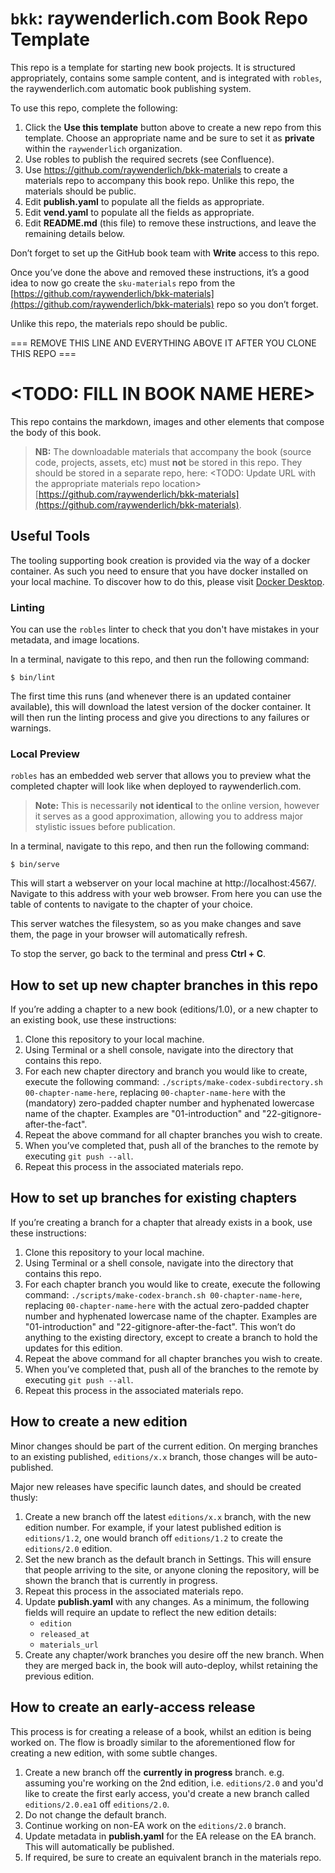 # `bkk`: raywenderlich.com Book Repo Template

This repo is a template for starting new book projects. It is structured
appropriately, contains some sample content, and is integrated with `robles`,
the raywenderlich.com automatic book publishing system.

To use this repo, complete the following:

1. Click the __Use this template__ button above to create a new repo from this
   template. Choose an appropriate name and be sure to set it as **private**
   within
   the `raywenderlich` organization.
2. Use robles to publish the required secrets (see Confluence).
3. Use https://github.com/raywenderlich/bkk-materials to create a materials repo
   to accompany this book repo. Unlike this repo, the materials should be public.
4. Edit __publish.yaml__ to populate all the fields as appropriate.
5. Edit __vend.yaml__ to populate all the fields as appropriate.
6. Edit __README.md__ (this file) to remove these instructions, and leave the
remaining details below.

Don’t forget to set up the GitHub book team with **Write** access to this repo.

Once you’ve done the above and removed these instructions, it’s a good idea to
now go create the `sku-materials` repo from the
[https://github.com/raywenderlich/bkk-materials](https://github.com/raywenderlich/bkk-materials) repo so you don’t forget.

Unlike this repo, the materials repo should be public.

=== REMOVE THIS LINE AND EVERYTHING ABOVE IT AFTER YOU CLONE THIS REPO ===

# <TODO: FILL IN BOOK NAME HERE>

This repo contains the markdown, images and other elements that compose the body
of this book.

> __NB:__ The downloadable materials that accompany the book (source code,
projects, assets, etc) must __not__ be stored in this repo. They should
> be stored in a separate repo, here: <TODO: Update URL with the
appropriate materials repo location> [https://github.com/raywenderlich/bkk-materials](https://github.com/raywenderlich/bkk-materials).

## Useful Tools

The tooling supporting book creation is provided via the way of a docker container. As such
you need to ensure that you have docker installed on your local machine. To discover how
to do this, please visit [Docker Desktop](https://www.docker.com/products/docker-desktop).

### Linting

You can use the `robles` linter to check that you don't have mistakes in your metadata,
and image locations.

In a terminal, navigate to this repo, and then run the following command:

```
$ bin/lint
```

The first time this runs (and whenever there is an updated container available), this will
download the latest version of the docker container. It will then run the linting process
and give you directions to any failures or warnings.

### Local Preview

`robles` has an embedded web server that allows you to preview what the completed chapter
will look like when deployed to raywenderlich.com.

> __Note:__ This is necessarily __not identical__ to the online version, however it serves as
> a good approximation, allowing you to address major stylistic issues before publication.

In a terminal, navigate to this repo, and then run the following command:

```
$ bin/serve
```

This will start a webserver on your local machine at http://localhost:4567/. Navigate to this
address with your web browser. From here you can use the table of contents to navigate to the
chapter of your choice.

This server watches the filesystem, so as you make changes and save them, the page in your
browser will automatically refresh.

To stop the server, go back to the terminal and press __Ctrl + C__.


## How to set up new chapter branches in this repo

If you’re adding a chapter to a new book (editions/1.0), or a new chapter to an
existing book, use these instructions:

1. Clone this repository to your local machine.
2. Using Terminal or a shell console, navigate into the directory that contains
this repo.
3. For each new chapter directory and branch you would like to create, execute
the following command: `./scripts/make-codex-subdirectory.sh 00-chapter-name-here`,
replacing `00-chapter-name-here` with the (mandatory) zero-padded chapter number
and hyphenated lowercase name of the chapter. Examples are "01-introduction"
and "22-gitignore-after-the-fact".
4. Repeat the above command for all chapter branches you wish to create.
5. When you’ve completed that, push all of the branches to the remote by
executing `git push --all`.
6. Repeat this process in the associated materials repo.

## How to set up branches for existing chapters

If you’re creating a branch for a chapter that already exists in a book, use
these instructions:

1. Clone this repository to your local machine.
2. Using Terminal or a shell console, navigate into the directory that contains
 this repo.
3. For each chapter branch you would like to create, execute the following
 command: `./scripts/make-codex-branch.sh 00-chapter-name-here`, replacing
 `00-chapter-name-here` with the actual zero-padded chapter number and
 hyphenated lowercase name of the chapter. Examples are "01-introduction"
 and "22-gitignore-after-the-fact". This won’t do anything to the existing
 directory, except to create a branch to hold the updates for this edition.
4. Repeat the above command for all chapter branches you wish to create.
5. When you’ve completed that, push all of the branches to the remote by
executing `git push --all`.
6. Repeat this process in the associated materials repo.

## How to create a new edition

Minor changes should be part of the current edition. On merging branches to an
 existing published, `editions/x.x` branch, those changes will be auto-published.

Major new releases have specific launch dates, and should be created thusly:

1. Create a new branch off the latest `editions/x.x` branch, with the new
edition number. For example, if your latest published edition is `editions/1.2`,
 one would branch off `editions/1.2` to create the `editions/2.0`
   edition.
2. Set the new branch as the default branch in Settings. This will ensure that
   people arriving to the site, or anyone cloning the repository, will be shown
    the branch that is currently in progress.
3. Repeat this process in the associated materials repo.
4. Update __publish.yaml__ with any changes. As a minimum, the following fields
   will require an update to reflect the new edition details:
   - `edition`
   - `released_at`
   - `materials_url`
5. Create any chapter/work branches you desire off the new branch. When they
   are merged back in, the book will auto-deploy, whilst retaining the previous
   edition.

## How to create an early-access release

This process is for creating a release of a book, whilst an edition is being
worked on. The flow is broadly similar to the aforementioned flow for creating
a new edition, with some subtle changes.

1. Create a new branch off the __currently in progress__ branch. e.g. assuming
   you're working on the 2nd edition, i.e. `editions/2.0` and you'd like to create
   the first early access, you'd create a new branch called `editions/2.0.ea1`
   off `editions/2.0`.
2. Do not change the default branch.
3. Continue working on non-EA work on the `editions/2.0` branch.
4. Update metadata in __publish.yaml__ for the EA release on the EA branch. This
   will automatically be published.
5. If required, be sure to create an equivalent branch in the materials repo.
